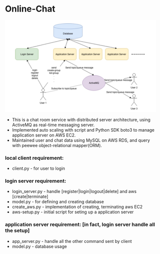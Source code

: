 # Online-Chat
<img src="Example%20architecture.png" width="500">

- This is a chat room service with distributed server architecture, using ActiveMQ as real-time messaging server.
- Implemented auto scaling with script and Python SDK boto3 to manage application server on AWS EC2.
- Maintained user and chat data using MySQL on AWS RDS, and query with peewee object-relational mapper(ORM).

### local client requirement:
- client.py - for user to login

### login server requirement:
- login_server.py - handle [register|login|logout|delete] and aws [create|terminate]
- model.py - for defining and creating database
- create_aws.py - implementation of creating, terminating aws EC2
- aws-setup.py - initial script for seting up a application server

### application server requirement: [in fact, login server handle all the setup]
- app_server.py - handle all the other command sent by client
- model.py - database usage
